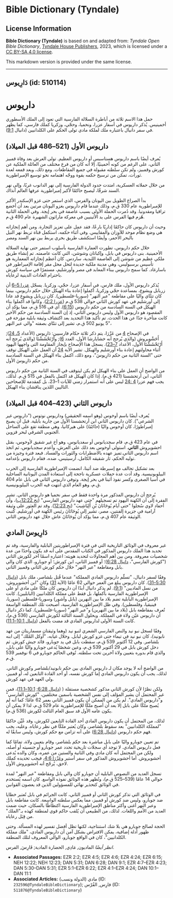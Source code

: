 # Bible Dictionary (Tyndale)

## License Information

**Bible Dictionary (Tyndale)** is based on and adapted from: _Tyndale Open Bible Dictionary_, [Tyndale House Publishers](https://tyndaleopenresources.com/), 2023, which is licensed under a [CC BY-SA 4.0 license](https://creativecommons.org/licenses/by-sa/4.0/legalcode.en).

This markdown version is provided under the same license.



--------------------------------

## دَارِيوس (id: 510114)

داريوس
======

حمل هذا الاسم ثلاثة من أباطرة السلالة الفارسية التي تعود إلى الملك الأسطوري أخمينيس. يُذكر داريوس في أسفار عزرا، ونحميا، وحجّي، وزكريا كملك فارسي، كما يظهر في سفر دانيال باعتباره ملك لملكة مادي تولى الحكم على الكلدانيين (دانيال [9:1](https://ref.ly/Dan9:1)).

داريوس الأول (521–486 قبل الميلاد)
----------------------------------

يُعرف أيضًا باسم داريوس هستاسبس أو داريوس العظيم. تولى العرش بعد وفاة قمبيز الثاني، على الرغم من كونه أخمينيًا، إلا أنه كان من فرع مختلف من العائلة الملكية عن كورش وقمبيز، ولم تكن سلطته مقبولة في جميع المقاطعات. ومع ذلك، وبعد قمعه لعدة ثورات، تمكن من ترسيخ حكمه بقوة ووجّه اهتمامه نحو توسيع الإمبراطورية.

من خلال حملاته العسكرية، امتدت حدود الدولة الفارسية إلى نهر الدانوب غربًا، وإلى نهر السند شرقًا، ليصبح حاكمًا لأكبر إمبراطورية عرفها العالم آنذاك.

بدأ الصراع الطويل بين اليونان والفرس، الذي استمر حتى غزو الإسكندر الأكبر للإمبراطورية عام 330 ق.م، وذلك عندما قام داريوس بغزو اليونان مرتين بعد أن أخضع تراقيا ومقدونيا. وقد دُمرت الحملة الأولى بسبب عاصفة في بحر إيجة. وفي الحملة الثانية هُزم فيها الفرس على يد الأثينيين في معركة ماراثون الشهيرة عام 490 ق.م.

وحيث أن داريوس كان حاكمًا إداريًا بارعًا، فقد عمل على تعزيز التجارة. ومن أهم إنجازاته هي وضع نظام موحد للأوزان والمقاييس. وفي أثناء حكمه، استكمل قناة تربط نهر النيل بالبحر الأحمر، وأيضًا استكشف طريق بحري يربط بين نهر السند ومصر

خلال حكم داريوس، تطورت العمارة الفارسية بأسلوب استمر حتى نهاية السلالة الأخمينية. بنى داريوس في بابل، وإكباتان وشوشن، التي كانت عاصمته. تم إنشاء طريق ملكي عظيم من شوشن إلى العاصمة الليدية، ساردس. كان أعظم إنجازاته المعمارية هو تأسيس برسبوليس، وهي مدينة ملكية جديدة لتحل محل مقر إقامة الإمبراطور في باسارغاد. كما سمح داريوس ببناء المعابد في مصر وأورشليم، مستمرًا في سياسة كورش باحترام العادات الدينية لرعاياه.

يُذكر داريوس الأول، ملك فارس، في أسفار عزرا، حجّي، وزكريا. يسجّل [عزرا 5–6](https://ref.ly/Ezra5:1-Ezra6:22) أن زربابل ويشوع، بمساعدة حجّي وزكريا، أكملوا إعادة بناء الهيكل خلال حكم داريوس، بينما كان تتنّاي واليًا على مقاطعة "عبر النهر" (سوريا\-فلسطين). كان زربابل ويشوع قد عادا إلى أورشليم في عهد كورش الثاني حوالي 538 ق.م ([عزرا 2:2](https://ref.ly/Ezra2:2)). وكانوا قد أكملوا بناء الهيكل في السنة السادسة من حكم داريوس ([6:15](https://ref.ly/Ezra6:15)). أي في 516 ق.م، مما يؤكد أن المقصود هو داريوس الأول وليس داريوس الثاني، إذ إن السنة السادسة من حكم الأخير كانت متأخرة جدًا عن هذا الحدث. تم تأكيد هذا التحديد بعد اكتشاف وثيقة بابلية مؤرخة في 5 يونيو 502 ق.م، تشير إلى تتنّاي بصفته "والي عبر النهر"، 

في الإصحاح [4](https://ref.ly/Ezra4:1-Ezra4:24) من عَزْرَا، يتم ذكر ثلاثة حكام فارسيين: دَارِيوس (الأعداد [5، 24](https://ref.ly/Ezra4:5,Ezra4:24)); أَحَشْوِيروش (والذي يُرجح أنه خشايارشا الأول، العدد [6](https://ref.ly/Ezra4:6)); وأَرْتَحْشَشْتَا (والذي يُرجح أنه أَرْتَحْشَشْتَا الأول، الأعداد [7–23](https://ref.ly/Ezra4:7-Ezra4:23)). يسجل هذا الإصحاح بإيجاز المقاومة التي واجهها اليهود أثناء محاولتهم إعادة بناء أورشليم والهيكل. تشير الآية [24](https://ref.ly/Ezra4:24) أن العمل على الهيكل توقف حتى "السنة الثانية من حكم دَارِيوسَ"، ومع ذلك، اكتمل بناء الهيكل في السنة السادسة من حكم دَارِيوسَ الأول. 

من الواضح أن العمل على بناء الهيكل لم يكن ليتوقف في السنة الثانية من حكم داريوس الثاني، ابن أرتحشستا (421 ق.م). إذا كان الهيكل قد اكتمل بالفعل في 515 ق.م. لذلك، يجب فهم عزرا [4 :24](https://ref.ly/Ezra4:24) ليس على أنه استمرار زمني للآيات 1–23، بل كمقدمة للإصحاحين التاليين اللذين يناقشان بناء الهيكل.

داريوس الثاني (423–404 قبل الميلاد)
-----------------------------------

يُعرف أيضًا باسم أوخوس (وهو اسمه الحقيقي) وداريوس نوتوس ("داريوس غير الشرعي"). كان داريوس الثاني ابن أرتحشستا الأول من جارية بابلية. قبل أن يصبح إمبراطورًا، كان أوخوس واليًا (*حاكمًا*) على هيركانيا، وهي منطقة تقع على الساحل الجنوبي الشرقي لبحر قزوين.

في عام 423 ق.م، قام سجديانوس أو سغدیانوس، وهو أخ غير شقيق لأوخوس، بقتل احشويروش **الثاني**. استولى أوخوس بعد ذلك على العرش، وأعدم سجديانوس، ثم اتخذ اسم داريوس الثاني.تميز عهده بالاضطرابات والثورات والفساد. فبعد فترة وجيزة من توليه الحكم، ثار شقيقه الكامل، أرسيتيس، ضده، فقام داريوس بإعدامه.

بعد تشكيل تحالف مع إسبرطة ضد أثينا، انضمت الإمبراطورية الفارسية إلى الحرب البيلوبونيسية. وقد أدت عدة حملات عسكرية ناجحة إلى استعادة المدن اليونانية الساحلية في آسيا الصغرى وكسر نفوذ أثينا في بحر إيجة. وتوفي داريوس الثاني في بابل عام 404 ق.م، وهو العام الذي انتهت فيه الحرب البيلوبونيسية.

يُرجح أن داريوس المذكور مرة واحدة فقط في سفر نحميا هو داريوس الثاني. تشير الفقرة إلى أن الكهنة اليهود تم تسجيلهم "حتى عهد داريوس الفارسي" ([نح 12:22ب](https://ref.ly/Neh12:22))، وأن أحفاد لاوي سُجلوا "حتى أيام يُوحَانَانَ بْنِ أَلِيَاشِيبَ" ([نح 12:23](https://ref.ly/Neh12:23)). وقد تم العثور على وثيقة آرامية في جزيرة إلفنتين، مصر، تشير إلى يُوحَانَانَ رئيس الكهنة في أورشليم. كُتبت الوثيقة عام 407 ق.م، مما يؤكد أن يُوحَانَانَ عاش خلال عهد داريوس الثاني.

دَارِيوسَ المادي
----------------

غير معروف في الوثائق التاريخية التي في فترة الإمبراطوريتين البابلية والفارسية، وقد تم تحديد هذا الملك داريوس المذكور في الكتاب المقدس على أنه قد يكون واحدًا من عدة شخصيات معروفة. ومن بين أهم المحاولات لتحديد هويته: اعتباره اسمًا آخر لكورش الثاني ("كورش الفارسي"، [دانيال 6:28](https://ref.ly/Dan6:28))؛ أو قمبيز الثاني، ابن كورش؛ أو جوبارو، الذي كان والي بابل ومقاطعة "عبر النهر" خلال حكم كورش الثاني وقمبيز الثاني.

وفقًا لسفر دانيال، "تسلّم داريوس المادي المملكة" عندما قُتل بلشاصر، ملك بابل ([دانيال 5:30–31](https://ref.ly/Dan5:30-Dan5:31)). كان داريوس يبلغ من العمر حوالي 62 عامًا (الآية [31](https://ref.ly/Dan5:31)) وكان "ابن أحشويروش، من نسل الماديين" ([9:1](https://ref.ly/Dan9:1)). لم يذكر دانيال أبدًا أن داريوس كان ملكًا على مادي أو على الإمبراطورية الفارسية بأكملها، بل فقط على مملكة الكلدانيين (البابليين). كانت الإمبراطورية البابلية تضم بلاد ما بين النهرين (بابل وآشور) وسوريا\-فلسطين (سوريا، فينيقيا، وفلسطين). وفي ظل الإمبراطورية الفارسية، أصبحت تلك المنطقة الواسعة تُعرف بمقاطعة بابل (بلاد ما بين النهرين) و"عبر النهر" (سوريا\-فلسطين). كما ذكر دانيال أن داريوس عيّن ولاة في المملكة. وبحلول السنة الثالثة لكورش الفارسي (536 ق.م)، كانت السنة الأولى لداريوس المادي قد مضت بالفعل ([دانيال 10:1–11:1](https://ref.ly/Dan10:1-Dan11:1)).

وفقًا لسجل نبو نيد والنص الفارسي الشعري لنبو نيد (وهما وثيقتان مسماريتان من عهد نابونيد)، كان نبو نيد في تيماء حتى غزو كورش لبابل. وخلال غيابه، "أوكل المُلك" إلى ابنه بلشاصر. وفي 12 أكتوبر 539 ق.م، سقطت بابل في يد جوبارو، قائد جيش كورش. ثم دخل كورش بابل في 29 أكتوبر 539 ق.م، وعين شخصًا يُدعى جوبارو واليًا على بابل، والذي قام بدوره بتعيين ولاة آخرين تحت سلطته. تُوفي الحاكم جوبارو في 6 نوفمبر 539 ق.م.

من الواضح أنه لا يوجد مكان لـ داريوس المادي بين حكم نابونيد/بلشاصر وكورش الثاني. لذلك، يجب أن يكون داريوس المادي إما كورش نفسه، أو أحد القادة التابعين له، أو قمبيز، ولي العهد في عهد كورش.

ولكن نظرًا لأن كورش الثاني مذكور كشخصية مستقلة ( ([دانيال 6:28](https://ref.ly/Dan6:28); [10:1–11:1](https://ref.ly/Dan10:1-Dan11:1))، فمن غير المحتمل أن يشير المؤلف إلى نفس الشخصية باسمين مختلفين، "كورش الفارسي" و"داريوس المادي". لم يكن من الممكن أن يكون قمبيز الثاني بعمر 62 عامًا؛ كما أنه لم يُصبح ملكًا على بابل إلا بعد أن أصبح ملكًا للإمبراطورية عام 529 ق.م، لذا لا يمكن أن يكون عامه الأول قد سبق العام الثالث لكورش (536 ق.م).

لذلك، من المحتمل أن يكون داريوس المادي أحد القادة التابعين لكورش، وقد عُيِّن حاكمًا "لمملكة الكلدانيين" بعد سقوط بلشاصر، وكان يُعتبر ملكًا في نظر رعاياه. وعليه، يجب فهم حكم داريوس ([دانيال 6:28](https://ref.ly/Dan6:28)) على أنه تزامن مع حكم كورش، وليس سابقًا له.

تم تعيين جوبارو واليًا على بابل مباشرة بعد حكم بلشاصر، وقام بتعيين ولاة، تمامًا كما فعل داريوس المادي. لا توجد أي سجلات تاريخية تحدد عمر جوبارو أو جنسيته أو أصله، ولكن من المحتمل أنه كان مادي وفي الثانية والستين من عمره، وكان والده يُدعى أحشويروش. أما أحشويروش المذكور في سفر أستير و[عَزْرَا 4:6](https://ref.ly/Ezra4:6)، فيجب تحديده كملك لاحق، يُرجّح أنه أحشويروش الأول.

تسجل العديد من النصوص البابلية أن جوبارو كان والي بابل ومقاطعة "عبر النهر" لمدة حوالي 14 عامًا (539–525 ق.م)، وتُظهر هذه الوثائق نفوذه الواسع. كان اسمه يُستخدم في الوثائق كتحذير نهائي للمسؤولين الذين قد يعصون القوانين.

في الوثائق التي تذكر كورش الثاني أو قمبيز الثاني، كانت الجرائم في بابل تُعتبر خطايا ضد جوبارو، وليس ضد كورش أو قمبيز، مما يعكس سلطته الواسعة. كانت مقاطعة بابل وعبر النهر أغنى وأكثر مناطق الإمبراطورية الفارسية اكتظاظًا بالسكان، حيث ضمت العديد من الأمم واللغات. لذلك، من الطبيعي أن يُلقب حاكم قوي لمنطقة كهذه بـ"الملك" من قِبَل رعاياه.

الحجة لصالح جوبارو هي بلا شك استنتاجية، لكنها تظل أفضل تفسير لهذه المسألة. وحتى ظهور أدلة إضافية، يمكن الافتراض بشكل آمن أن داريوس المادي، "ملك مملكة الكلدانيين"، كان في الواقع جوبارو، الوالي المعروف لتلك المنطقة.

*انظر أيضًا* الماديون, مَادِي, الحضارة المادية; فَارِسَ, الفرس.

* **Associated Passages:** EZR 2:2; EZR 4:5; EZR 4:6; EZR 4:24; EZR 6:15; NEH 12:22; NEH 12:23; DAN 5:31; DAN 6:28; DAN 9:1; EZR 4:7–EZR 4:23; DAN 5:30–DAN 5:31; EZR 5:1–EZR 6:22; EZR 4:1–EZR 4:24; DAN 10:1–DAN 11:1
* **Associated Articles:** مادي (الدولة ونسب) (ID: `232596@TyndaleBibleDictionary`); فارِس, الفُرْس (ID: `511876@TyndaleBibleDictionary`)

